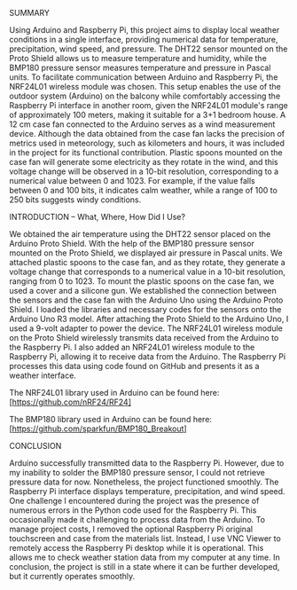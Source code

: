 SUMMARY

Using Arduino and Raspberry Pi, this project aims to display local weather conditions in a single interface, providing numerical data for temperature, precipitation, wind speed, and pressure. The DHT22 sensor mounted on the Proto Shield allows us to measure temperature and humidity, while the BMP180 pressure sensor measures temperature and pressure in Pascal units. To facilitate communication between Arduino and Raspberry Pi, the NRF24L01 wireless module was chosen. This setup enables the use of the outdoor system (Arduino) on the balcony while comfortably accessing the Raspberry Pi interface in another room, given the NRF24L01 module's range of approximately 100 meters, making it suitable for a 3+1 bedroom house. A 12 cm case fan connected to the Arduino serves as a wind measurement device. Although the data obtained from the case fan lacks the precision of metrics used in meteorology, such as kilometers and hours, it was included in the project for its functional contribution. Plastic spoons mounted on the case fan will generate some electricity as they rotate in the wind, and this voltage change will be observed in a 10-bit resolution, corresponding to a numerical value between 0 and 1023. For example, if the value falls between 0 and 100 bits, it indicates calm weather, while a range of 100 to 250 bits suggests windy conditions.

INTRODUCTION – What, Where, How Did I Use?

We obtained the air temperature using the DHT22 sensor placed on the Arduino Proto Shield.
With the help of the BMP180 pressure sensor mounted on the Proto Shield, we displayed air pressure in Pascal units.
We attached plastic spoons to the case fan, and as they rotate, they generate a voltage change that corresponds to a numerical value in a 10-bit resolution, ranging from 0 to 1023. To mount the plastic spoons on the case fan, we used a cover and a silicone gun.
We established the connection between the sensors and the case fan with the Arduino Uno using the Arduino Proto Shield.
I loaded the libraries and necessary codes for the sensors onto the Arduino Uno R3 model. After attaching the Proto Shield to the Arduino Uno, I used a 9-volt adapter to power the device.
The NRF24L01 wireless module on the Proto Shield wirelessly transmits data received from the Arduino to the Raspberry Pi.
I also added an NRF24L01 wireless module to the Raspberry Pi, allowing it to receive data from the Arduino. The Raspberry Pi processes this data using code found on GitHub and presents it as a weather interface.

The NRF24L01 library used in Arduino can be found here:
[https://github.com/nRF24/RF24]

The BMP180 library used in Arduino can be found here:
[https://github.com/sparkfun/BMP180_Breakout]

CONCLUSION

Arduino successfully transmitted data to the Raspberry Pi. However, due to my inability to solder the BMP180 pressure sensor, I could not retrieve pressure data for now. Nonetheless, the project functioned smoothly. The Raspberry Pi interface displays temperature, precipitation, and wind speed. One challenge I encountered during the project was the presence of numerous errors in the Python code used for the Raspberry Pi. This occasionally made it challenging to process data from the Arduino. To manage project costs, I removed the optional Raspberry Pi original touchscreen and case from the materials list. Instead, I use VNC Viewer to remotely access the Raspberry Pi desktop while it is operational. This allows me to check weather station data from my computer at any time. In conclusion, the project is still in a state where it can be further developed, but it currently operates smoothly.
